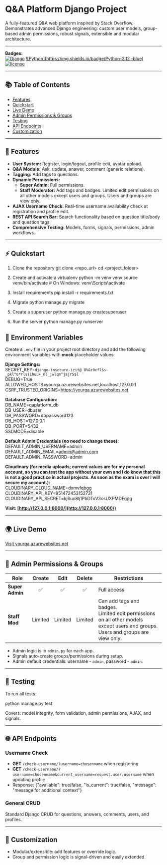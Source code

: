 # Q&A Platform Django Project

A fully-featured Q&A web platform inspired by Stack Overflow. Demonstrates advanced Django engineering: custom user models, group-based admin permissions, robust signals, extensible and modular architecture.

---

**Badges:**  
[![Django](https://img.shields.io/badge/Django-5.2.4-green)]() [![Python](https://img.shields.io/badge/Python-3.12  -blue)]() [![license](https://img.shields.io/badge/license-MIT-informational)]()

---

## 📚 Table of Contents

- [Features](#-features)
- [Quickstart](#-quickstart)
- [Live Demo](#-live-demo)
- [Admin Permissions & Groups](#-admin-permissions--groups)
- [Testing](#-testing)
- [API Endpoints](#-api-endpoints)
- [Customization](#-customization)

---

## 🚀 Features

- **User System:** Register, login/logout, profile edit, avatar upload.
- **Q&A Module:** Ask, update, answer, comment (generic relations).
- **Tagging:** Add tags to questions.
- **Dynamic Permissions:**
    - **Super Admin:** Full permissions.
    - **Staff Moderator:** Add tags and badges. Limited edit permissions on all other models except users and groups. Users and groups are view only.
- **AJAX Username Check:** Real-time username availability check at registration and profile edit.
- **REST API Search Bar:** Search functionality based on question title/body and question tags.
- **Comprehensive Testing:** Models, forms, signals, permissions, admin workflows.

---

## ⚡ Quickstart

1. Clone the repository
   git clone <repo_url>
   cd <project_folder>

2. Create and activate a virtualenv
   python -m venv venv
   source venv/bin/activate # On Windows: venv\Scripts\activate

3. Install requirements
   pip install -r requirements.txt

4. Migrate
   python manage.py migrate

5. Create a superuser
   python manage.py createsuperuser

6. Run the server
   python manage.py runserver

## 🌟 Environment Variables

Create a `.env` file in your project root directory and add the following environment variables with **mock** placeholder values:

**Django Settings:**<br>
SECRET_KEY=`django-insecure-izit@_8%&z0cfl$s-_pkl^6*rls(ihuu+_nl_jwlqm^jajr5$l`<br>
DEBUG=True<br>
ALLOWED_HOSTS=yourqa.azurewebsites.net,localhost,127.0.0.1<br>
CSRF_TRUSTED_ORIGINS=https://yourqa.azurewebsites.net

**Database Configuration:**<br>
DB_NAME=qaplatform_db<br>
DB_USER=dbuser<br>
DB_PASSWORD=dbpassword123<br>
DB_HOST=127.0.0.1<br>
DB_PORT=5432<br>
SSLMODE=disable

**Default Admin Credentials (no need to change these):**<br>
DEFAULT_ADMIN_USERNAME=admin<br>
DEFAULT_ADMIN_EMAIL=admin@admin.com<br>
DEFAULT_ADMIN_PASSWORD=admin

**Cloudinary (for media uploads; current values are for my personal account, so you can test the app without your own and I do know that this is not a good practice in actual projects. As soon as the exam is over I will secure my account.):**<br>
CLOUDINARY_CLOUD_NAME=dxmvfqbgg<br>
CLOUDINARY_API_KEY=951472453152731<br>
CLOUDINARY_API_SECRET=kj6uo8lj1PbDTxV3csUXPMDFgpg


**Visit: [http://127.0.0.1:8000/](http://127.0.0.1:8000/)**


---

## 🌍 Live Demo

[Visit yourqa.azurewebsites.net](https://yourqa.azurewebsites.net)

---

## 🔑 Admin Permissions & Groups

| Role            | Create  |  Edit   | Delete  | Restrictions                                                                                                                     |
|-----------------|:-------:|:-------:|:-------:|----------------------------------------------------------------------------------------------------------------------------------|
| **Super Admin** |    ✅    |    ✅    |    ✅    | Full access                                                                                                                      |
| **Staff Mod**   | Limited | Limited | Limited | Can add tags and badges.<br>Limited edit permissions on all other models except users and groups.<br>Users and groups are view only. |

- Admin logic is in `admin.py` for each app.
- Signals auto-create groups/permissions during setup.
- Admin default credentials: username - `admin`, password - `admin`.

---

## 🧪 Testing

To run all tests:

python manage.py test

Covers: model integrity, form validation, admin permissions, AJAX, and signals.

---

## 🌐 API Endpoints

### Username Check

- **GET** `/check-username/?username=chosenname` when registering
- **GET** `/check-username/?username=chosenname&current_username=request.user.username` when updating profile
- Response:
  {"available": true/false, "is_current": true/false, "message": "message for additional context"}

### General CRUD

Standard Django CRUD for questions, answers, comments, users, and profiles.

---

## 🎨 Customization

- Modular/extensible: add features or override logic.
- Group and permission logic is signal-driven and easily extended.
